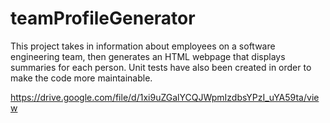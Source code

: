 # teamProfileGenerator

This project takes in information about employees on a software engineering team, then generates an HTML webpage that displays summaries for each person.  Unit tests have also been created in order to make the code more maintainable.

https://drive.google.com/file/d/1xi9uZGalYCQJWpmIzdbsYPzI_uYA59ta/view
